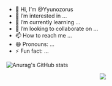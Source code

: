 - 👋 Hi, I’m @Yyunozorus
- 👀 I’m interested in ...
- 🌱 I’m currently learning ...
- 💞️ I’m looking to collaborate on ...
- 📫 How to reach me ...
- 😄 Pronouns: ...
- ⚡ Fun fact: ...


![Anurag's GitHub stats](https://github-readme-stats.vercel.app/api?username=Yyunozor&show_icons=true&theme=shades-of-purple)

<p align="center">
  <a href="https://skillicons.dev">
    <img src="https://skillicons.dev/icons?i=ableton,apple,figma,ai,git,c,vim," />
  </a>
</p>


<!---
Yyunozorus/Yyunozorus is a ✨ special ✨ repository because its `README.md` (this file) appears on your GitHub profile.
You can click the Preview link to take a look at your changes.
--->
